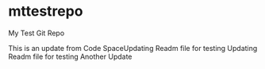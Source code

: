 # mttestrepo
My Test Git Repo

This is an update from Code SpaceUpdating Readm file for testing 
Updating Readm file for testing 
Another Update
